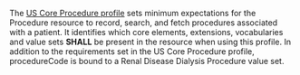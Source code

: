 The [US Core Procedure profile](http://hl7.org/fhir/us/core/StructureDefinition/us-core-procedure) sets minimum expectations for the Procedure resource to record, search, and fetch procedures associated with a patient. It identifies which core elements, extensions, vocabularies and value sets **SHALL** be present in the resource when using this profile. In addition to the requirements set in the US Core Procedure profile, procedureCode is bound to a Renal Disease Dialysis Procedure value set. 